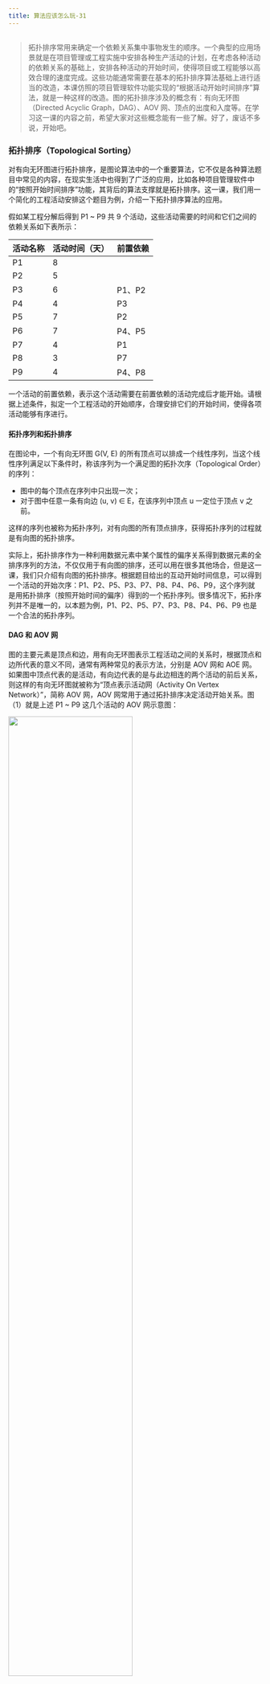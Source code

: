 ```yaml
---
title: 算法应该怎么玩-31
---
```

<article id="topicContainer" class="column_content"><h2 class="topic_title"></h2><div><blockquote>
  <p>拓扑排序常用来确定一个依赖关系集中事物发生的顺序。一个典型的应用场景就是在项目管理或工程实施中安排各种生产活动的计划，在考虑各种活动的依赖关系的基础上，安排各种活动的开始时间，使得项目或工程能够以高效合理的速度完成。这些功能通常需要在基本的拓扑排序算法基础上进行适当的改造，本课仿照的项目管理软件功能实现的“根据活动开始时间排序”算法，就是一种这样的改造。图的拓扑排序涉及的概念有：有向无环图（Directed Acyclic Graph，DAG）、AOV 网、顶点的出度和入度等。在学习这一课的内容之前，希望大家对这些概念能有一些了解。好了，废话不多说，开始吧。</p>
</blockquote>
<h3 id="topologicalsorting">拓扑排序（Topological Sorting）</h3>
<p>对有向无环图进行拓扑排序，是图论算法中的一个重要算法，它不仅是各种算法题目中常见的内容，在现实生活中也得到了广泛的应用，比如各种项目管理软件中的“按照开始时间排序”功能，其背后的算法支撑就是拓扑排序。这一课，我们用一个简化的工程活动安排这个题目为例，介绍一下拓扑排序算法的应用。</p>
<p>假如某工程分解后得到 P1 ~ P9 共 9 个活动，这些活动需要的时间和它们之间的依赖关系如下表所示：</p>
<table>
<thead>
<tr>
<th><strong>活动名称</strong></th>
<th>活动时间（天）</th>
<th>前置依赖</th>
</tr>
</thead>
<tbody>
<tr>
<td>P1</td>
<td>8</td>
<td></td>
</tr>
<tr>
<td>P2</td>
<td>5</td>
<td></td>
</tr>
<tr>
<td>P3</td>
<td>6</td>
<td>P1、P2</td>
</tr>
<tr>
<td>P4</td>
<td>4</td>
<td>P3</td>
</tr>
<tr>
<td>P5</td>
<td>7</td>
<td>P2</td>
</tr>
<tr>
<td>P6</td>
<td>7</td>
<td>P4、P5</td>
</tr>
<tr>
<td>P7</td>
<td>4</td>
<td>P1</td>
</tr>
<tr>
<td>P8</td>
<td>3</td>
<td>P7</td>
</tr>
<tr>
<td>P9</td>
<td>4</td>
<td>P4、P8</td>
</tr>
</tbody>
</table>
<p>一个活动的前置依赖，表示这个活动需要在前置依赖的活动完成后才能开始。请根据上述条件，拟定一个工程活动的开始顺序，合理安排它们的开始时间，使得各项活动能够有序进行。</p>
<h4 id="">拓扑序列和拓扑排序</h4>
<p>在图论中，一个有向无环图 G(V, E) 的所有顶点可以排成一个线性序列，当这个线性序列满足以下条件时，称该序列为一个满足图的拓扑次序（Topological Order）的序列：</p>
<ul>
<li>图中的每个顶点在序列中只出现一次；</li>
<li>对于图中任意一条有向边 (u, v) ∈ E，在该序列中顶点 u 一定位于顶点 v 之前。</li>
</ul>
<p>这样的序列也被称为拓扑序列，对有向图的所有顶点排序，获得拓扑序列的过程就是有向图的拓扑排序。</p>
<p>实际上，拓扑排序作为一种利用数据元素中某个属性的偏序关系得到数据元素的全排序序列的方法，不仅仅用于有向图的排序，还可以用在很多其他场合，但是这一课，我们只介绍有向图的拓扑排序。根据题目给出的互动开始时间信息，可以得到一个活动的开始次序：P1、P2、P5、P3、P7、P8、P4、P6、P9，这个序列就是用拓扑排序（按照开始时间的偏序）得到的一个拓扑序列。很多情况下，拓扑序列并不是唯一的，以本题为例，P1、P2、P5、P7、P3、P8、P4、P6、P9 也是一个合法的拓扑序列。</p>
<h4 id="dagaov">DAG 和 AOV 网</h4>
<p>图的主要元素是顶点和边，用有向无环图表示工程活动之间的关系时，根据顶点和边所代表的意义不同，通常有两种常见的表示方法，分别是 AOV 网和 AOE 网。如果图中顶点代表的是活动，有向边代表的是与此边相连的两个活动的前后关系，则这样的有向无环图就被称为“顶点表示活动网（Activity On Vertex Network）”，简称 AOV 网，AOV 网常用于通过拓扑排序决定活动开始关系。图（1）就是上述 P1 ~ P9 这几个活动的 AOV 网示意图：</p>
<p><img src="https://images.gitbook.cn/03ba49d0-f12e-11e8-aa74-1b3a5fb75d2e"  width = "70%" /></p>
<p>图（1）本题的无向图用 AOV 网的表示</p>
<p>图中的 st 就是各个活动对应的开始时间，可以看出来，P5 活动在 P2 活动结束之后就可以开始了，P2 需要 5 天时间才能完成，因此 P5 的开始时间就是 P2 开始的 5 天之后；对于 P3 活动来说，它需要 P1 和 P2 都完成后才能开始，因此它的开始时间是 P1 和 P2 开始之后的第 8 天。这样，从活动时间上安排，P5 可以在 P3 之前开始。</p>
<h4 id="-1">拓扑排序的基本步骤</h4>
<p>对有向图进行拓扑排序可以得到顶点的拓扑序列，拓扑排序的基本过程如下：</p>
<ol>
<li>初始化有向图；</li>
<li>将有向图中没有前驱（入度为 0）的顶点压入栈中；</li>
<li>将栈顶元素出栈，输出该节点，并遍历其所有邻接顶点，将每个邻接顶点的入度减 1（相当于删除该顶点发出的所有有向边），如果某个邻接顶点的入度被减为 0，那么将该邻接顶点入栈；</li>
<li>重复步骤3，直到栈为空。</li>
</ol>
<p>按照上述处理步骤，第3步顺序输出的顶点序列就是一个拓扑序列。如果计算完成后，图中还有未输出的顶点，但是入度都不为 0，则说明有向图中存在环路，不能进行拓扑排序。</p>
<h3 id="-2">拓扑排序算法应用实例</h3>
<p>对有向图的拓扑排序有什么实际意义呢？在项目管理过程中，人们总是希望每个活动尽早开始，对一个项目的所有生产活动进行拓扑排序时，如果能将活动的最早开始时间考虑进来，得到一个各项活动按照最早开始时间排序的拓扑序列，对工程实施具有非常大的实用性。Project 软件中的“按照开始时间排序”就是满足这种需求的一个功能，这一课，我们也仿照 Project 软件实现一个按照开始时间对活动进行拓扑排序的算法。</p>
<p>上一课给出的图的拓扑排序算法是标准的拓扑排序，排序的依据是各顶点的依赖关系，能保证“图中任意一条有向边 (u, v) ∈ E，在该序列中顶点 u 一定位于顶点 v 之前”的要求，但是不能保证开始时间尽量早的要求。按照标准的拓扑排序步骤，活动 P3、P5 和 P7 只要保证在 P1 和 P2 之后，并且在 P8 之前就算满足条件的拓扑序列。但是根据图（1）计算好的开始时间，活动 P5 应该在 P3 和 P7 之前才是满足我们“按照开始时间排序”的拓扑序列。</p>
<p>为了实现这个功能，我们对算法过程中用到的数据结构进行改造，将标准过程中的栈改造成按照开始时间排序的带优先级的队列。带优先级的队列能够保证顶点入栈时根据开始时间的顺序插入到队列中适当的位置上，出栈时总是开始时间最早的顶点先出栈（被处理），这样就达到了既满足拓扑序列的条件，又按照开始时间有序的目的。很多编程语言都支持带优先级的队列，C++ 是 std::priority_queue，用 std::priority_queue 组织的入栈和出栈操作可做如下实现：</p>
<pre><code class="c++ language-c++">struct QUEUE_ITEM
{
    int node;    //图的顶点编号
    int sTime;   //顶点代表的活动开始时间
    bool operator &lt; (const QUEUE_ITEM &amp;a) const
    {
        return sTime &gt; a.sTime;  //最小值优先     
    }
};

void EnQueue(std::priority_queue&lt;QUEUE_ITEM&gt;&amp; q, int node, int sTime)
{
    QUEUE_ITEM item = { node, sTime };
    q.push(item); //入队列
}

int DeQueue(std::priority_queue&lt;QUEUE_ITEM&gt;&amp; q)
{
    int node = q.top().node;   //访问队首元素
    q.pop();  //出队列
    return node;
}
</code></pre>
<p>QUEUE_ITEM 是队列元素数据类型，按照 STL 的习惯提供了“小于”比较算子，std::priority_queue 会在元素入队的时候调用其对应的“小于”比较算子，对队列中的元素进行排序。</p>
<h4 id="-3">图的数据模型</h4>
<p>前面介绍了 AOV 网，其实是暗示我们将会使用邻接表的方式表示本算法用到的图。邻接表突出的是图中顶点的关系，更适合 AOV 网的气质。首先定义顶点，根据题目的描述，顶点包含以下内容：</p>
<pre><code class="c++ language-c++">typedef struct 
{
    char *name;   //活动名称
    int days;       //完成活动所需时间
    int sTime;    //活动最早开始时间
    int inDeg;    //活动的前驱节点个数(入度)
    std::vector&lt;int&gt; adjNode; //相邻活动列表（节点索引）
}VERTEX_NODE;
</code></pre>
<ul>
<li>name 不是必须的，仅仅是为了输出信息更有意思一点，如果你遇到的题目有这样的要求，可以替换成对应的活动名称。</li>
<li>days 是活动需要的时间，也不是必须的内容，但是如果你想完成本课最后的题目，这个时间就是必须的。</li>
<li>inDeg 是活动的前置活动个数，表现在图的形式上就是顶点的入度。</li>
<li>adjNode 是相邻活动列表，记录相邻活动的顶点对应的编号，邻接表中顶点的关系不一定要用链表串联，我们用的就是可变长数组（std::vector）。</li>
</ul>
<p>顶点的编号依然是常用的从 0 开始编号，这样可以借助数组下标的技巧，这里不再啰嗦。TP_GRAPH 数据结构是用邻接表形式定义的图，根据这个数据模型定义，上面给出的活动数据的存储结构，如图（2）所示。</p>
<pre><code class="c++ language-c++">typedef struct 
{
    int count;   //图的顶点个数
    VERTEX_NODE vertexs[MAX_VERTEXNODE];   //图的顶点列表
}TP_GRAPH;
</code></pre>
<p><img src="https://images.gitbook.cn/1522ec40-f12e-11e8-aa74-1b3a5fb75d2e"  width = "40%" /></p>
<p>图（2）用邻接表表示的图的存储结构</p>
<h4 id="-4">计算开始时间</h4>
<p>项目中每个活动的开始时间受前置活动的约束，不可能随时开始，但是活动的开始时间可以根据前置活动之间的关系推算出来，具体推算的方法如下：</p>
<ul>
<li>如果一个活动没有前驱活动，则这个活动的开始时间是 0；</li>
<li>如果一个活动有前驱活动，则这个活动的开始时间是前驱活动的开始时间与前驱活动持续时间的和；</li>
<li>如果一个活动有多个前驱活动，则这个活动的开始时间是这些和中最大的一个。</li>
</ul>
<p>以上面给出的活动为例：</p>
<ul>
<li>P1 和 P2 没有前驱活动，其开始时间 st=0；</li>
<li>P7 的开始时间是 P1 的开始时间与 P1 的持续时间之和，即 P7 的开始时间 st=8；</li>
<li>P3 的开始时间受制于 P1 和 P2，其开始时间是 max(8+0, 5+0)，即 P3 的开始时间 st=8。</li>
</ul>
<p>最终我们人肉算出了每个活动的开始时间，如图（1）所示，现在就基于这个开始时间对这些活动进行拓扑排序。</p>
<h4 id="-5">算法实现</h4>
<p>有向图的拓扑排序算法真的很简单，没有递归，也没有复杂的调用关系。基本上就是按照“拓扑排序的基本步骤”内容描述的过程，结合优先级队列的方法实现了 TopologicalSorting() 函数。排序的顶点存储在 sortedNode 数组中，可以用简单的输出函数打印最后的结果。最后的 <code>(sortedNode.size() == g-&gt;count)</code> 判断这个图是否有环，如果有环的话是没有合法的拓扑序列的。</p>
<pre><code class="c++ language-c++">bool TopologicalSorting(TP_GRAPH *g, std::vector&lt;int&gt;&amp; sortedNode)
{
    std::priority_queue&lt;QUEUE_ITEM&gt; nodeQueue;

    //第一步：所有入度为 0 的顶点入队（栈）
    for (int i = 0; i &lt; g-&gt;count; i++)
    {
        if (g-&gt;vertexs[i].inDeg == 0)
        {
            EnQueue(nodeQueue, i, g-&gt;vertexs[i].sTime);
        }
    }
    //第二步：队列（栈）顶元素处理
    while (nodeQueue.size() != 0)
    {
        int node = DeQueue(nodeQueue);   //按照开始时间优先级出队（栈）
        sortedNode.push_back(node);   //输出当前节点，按照顺序排入 sortedNode 数组中

        //遍历节点 node 的所有邻接点，将表示有向边 inDeg 值减 1
        for (int adjNode : g-&gt;vertexs[node].adjNode)
        {
            g-&gt;vertexs[adjNode].inDeg--;
            //如果 inDeg 值为 0，则该节点入队列（栈）
            if (g-&gt;vertexs[adjNode].inDeg == 0)
            {
                EnQueue(nodeQueue, adjNode, g-&gt;vertexs[adjNode].sTime);
            }
        }
    }

    return (sortedNode.size() == g-&gt;count);
}
</code></pre>
<h3 id="-6">总结</h3>
<p>有向图的拓扑排序在工程管理和项目管理方面应用广泛，各种项目管理的“按照时间排序”和“按照活动顺序排序”功能，背后都是拓扑排序算法。有向图的拓扑排序算法原理简单，实现也简单，但是要实现一些有特殊要求的拓扑排序，还是需要构造特殊的数据模型，并对标准算法实现过程做适当的修改。本课实现的“根据活动开始时间排序”算法，就是引用了带优先级的双向队列代替了标准算法中的栈。</p>
<p>有向图的拓扑排序基本上不会单独出题，但是常常作为其他题目中的一个步骤出现，建议读者常备拓扑排序算法模板的同时，还要能够弄懂拓扑排序的基本原理，根据题目要求随时修改，以不变应万变。</p>
<p>本课的题目是：在本课给出的数据模型定义基础上，实现一个推算活动最早开始时间的算法，自动计算出每个活动的最早开始时间。</p>
<p><a href="https://github.com/inte2000/play_with_algo">请单击这里下载源码</a></p>
<h3 id="-7">答疑与交流</h3>
<blockquote>
  <p><strong>为了方便与作者交流与学习，GitChat 编辑团队组织了一个《算法应该怎么玩》读者交流群，添加小助手-伽利略微信：「GitChatty6」，回复关键字「259」给小助手-伽利略获取入群资格。</strong></p>
</blockquote></div></article>